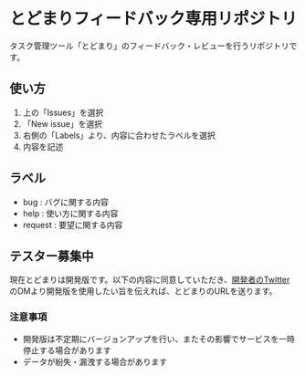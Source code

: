 # とどまりフィードバック専用リポジトリ
タスク管理ツール「とどまり」のフィードバック・レビューを行うリポジトリです。

## 使い方
1. 上の「Issues」を選択
2. 「New issue」を選択
3. 右側の「Labels」より、内容に合わせたラベルを選択
4. 内容を記述

## ラベル
- bug : バグに関する内容
- help : 使い方に関する内容
- request : 要望に関する内容

## テスター募集中
現在とどまりは開発版です。以下の内容に同意していただき、<a href="https://twitter.com/m0k1m0k1">開発者のTwitter</a>のDMより開発版を使用したい旨を伝えれば、とどまりのURLを送ります。
### 注意事項
- 開発版は不定期にバージョンアップを行い、またその影響でサービスを一時停止する場合があります
- データが紛失・漏洩する場合があります
